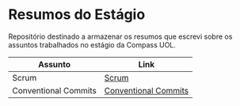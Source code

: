 # Resumos do Estágio

Repositório destinado a armazenar os resumos que escrevi sobre os assuntos trabalhados no estágio da Compass UOL.

| Assunto | Link |
| ----------- | ----------- |
| Scrum | [Scrum](https://medium.com/@pedrlimadev/scrum-trabalhando-em-um-ambiente-%C3%A1gil-06c15d9010c8) |
| Conventional Commits | [Conventional Commits](https://www.linkedin.com/posts/activity-7080543647502336000-4Axo?utm_source=share&utm_medium=member_desktop) |
